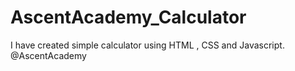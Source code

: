 # AscentAcademy_Calculator

I have created simple calculator using HTML , CSS and Javascript.
@AscentAcademy
